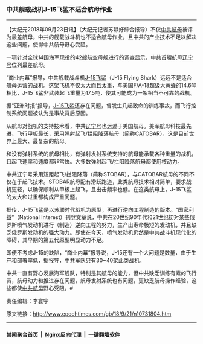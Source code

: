 ### 中共舰载战机J-15飞鲨不适合航母作业
------------------------

<p>【大纪元2018年09月23日讯】（大纪元记者苏静好综合报导）不仅<a href="http://www.epochtimes.com/gb/tag/%E4%B8%AD%E5%85%B1%E8%88%AA%E6%AF%8D.html">中共航母</a>被评为最差航母，中共的舰载战斗机也不适合航母作业，且中共的产业技术不足以解决这些问题，使得中共航母野心受阻。</p>
<p>一项针对全球14国海军现役的42艘航空母舰进行的调查显示，中共首艘航母<a href="http://www.epochtimes.com/gb/tag/%E8%BE%BD%E5%AE%81%E5%8F%B7.html">辽宁号</a>位列最差航母。</p>
<p>“商业内幕”报导，中共舰载战斗机<a href="http://www.epochtimes.com/gb/tag/j-15%E9%A3%9E%E9%B2%A8.html">J-15飞鲨</a>（J-15 Flying Shark）远远不是适合航母运营的战机。这架飞机不仅太大而且太重，与美国F/A-18超级大黄蜂的14.6吨相比，J-15飞鲨非武装起飞重量为17.5吨，使其可能成为一架相当不可靠的战机。</p>
<p>据“亚洲时报”报导，<a href="http://www.epochtimes.com/gb/tag/j-15%E9%A3%9E%E9%B2%A8.html">J-15飞鲨</a>还存在问题，曾发生几起致命的训练事故，而飞行控制系统问题被认为是事故背后原因。</p>
<p>从航母对战机的支持技术看，中共<a href="http://www.epochtimes.com/gb/tag/%E8%BE%BD%E5%AE%81%E5%8F%B7.html">辽宁号</a>也远逊于美国航母。美军航母科技最先进、飞行甲板最长，采用弹射起飞/拦阻降落航母（简称CATOBAR），这是目前世界上最大、最复杂的航母。</p>
<p>和没有弹射系统的航母相比，有弹射发射系统支持的航母能承载各种重量的战机，且起飞速率和速度都非常快。大多数弹射起飞/拦阻降落航母都使用核动力。</p>
<p>中共辽宁号采用短距起飞/拦阻降落（简称STOBAR），与CATOBAR航母的不同不仅在于起飞技术。STOBAR航母配有滑跃跑道，此类航母技术相对简单，要求战机更轻，以确保顺利从甲板上起飞，且出击频率也低。在这类航母上，J-15飞鲨的太大和过重都构成严重问题。</p>
<p>据传，J-15飞鲨是以苏联时代战机为原型，再进行逆向工程制造的版本。“国家利益”（National Interest）刊登文章说，中共在20世纪90年代和21世纪初对某些俄罗斯喷气发动机进行（制造）逆向工程的努力，生产出寿命极短的发动机，并且缺乏俄罗斯发动机的强大动力。即使在今天，喷气发动机仍然是中共战斗机现代化的障碍，其早期的第五代原型明显动力不足。</p>
<p>即便不考虑J-15的缺陷，“商业内幕”报导说，J-15还有一个大问题是数量，由于生产和部署率低，据报导，中共军队只有30~40架此类战机。</p>
<p>中共一直有野心发展海军舰队，特别是其航母的能力，但中共缺乏训练有素的飞行员，航母动力和推进存在问题，航母发射系统也有问题，更缺乏航母操作经验，这些都使<a href="http://www.epochtimes.com/gb/tag/%E4%B8%AD%E5%85%B1%E8%88%AA%E6%AF%8D.html">中共航母</a>野心受阻。#</p>
<p>责任编辑：李寰宇</p>

原文链接：http://www.epochtimes.com/gb/18/9/21/n10731804.htm


------------------------
#### [禁闻聚合首页](https://github.com/gfw-breaker/banned-news/blob/master/README.md) &nbsp;|&nbsp; [Nginx反向代理](https://github.com/gfw-breaker/open-proxy/blob/master/README.md) &nbsp;|&nbsp; [一键翻墙软件](https://github.com/gfw-breaker/nogfw/blob/master/README.md)